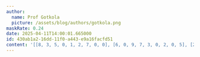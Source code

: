 ```yaml
---
author:
  name: Prof Gotkola
  picture: /assets/blog/authors/gotkola.png
maskRate: 0.24
date: 2025-04-11T14:00:01.665000
id: 430ab1a2-16dd-11f0-a443-e9a16facfd51
content: '[[8, 3, 5, 0, 1, 2, 7, 0, 0], [6, 0, 9, 7, 3, 0, 2, 0, 5], [2, 1, 7, 9, 6, 5, 0, 4, 8], [0, 8, 0, 0, 7, 0, 0, 5, 0], [9, 5, 6, 3, 8, 4, 1, 7, 2], [3, 0, 2, 1, 5, 6, 4, 0, 9], [7, 6, 8, 5, 4, 3, 9, 0, 1], [5, 0, 0, 6, 9, 7, 8, 3, 4], [4, 9, 3, 8, 2, 0, 5, 6, 7]]'
---
```

